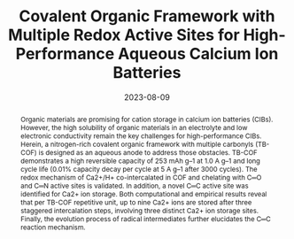 ---
title: Covalent Organic Framework with Multiple Redox Active Sites for High-Performance Aqueous Calcium Ion Batteries
authors:
- Siqi Zhang
- You-Liang Zhu
- Siyuan Ren
- Chunguang Li
- Xiao-Bo Chen
- Zhenjiang Li
- Yu Han
- Zhan Shi
- Shouhua Feng
date: 2023-08-09
doi: 10.1021/jacs.3c04657
publish_types: 期刊文章
publication: Journal of the American Chemical Society
publication_short: J. Am. Chem. Soc.
abstract: Organic materials are promising for cation storage in calcium  ion batteries (CIBs). However, the high solubility of organic materials  in an electrolyte and low electronic conductivity remain the key  challenges for high-performance CIBs. Herein, a nitrogen-rich covalent  organic framework with multiple carbonyls (TB-COF) is designed as an  aqueous anode to address those obstacles. TB-COF demonstrates a high  reversible capacity of 253 mAh g–1 at 1.0 A g–1 and long cycle life  (0.01% capacity decay per cycle at 5 A g–1 after 3000 cycles). The redox  mechanism of Ca2+/H+ co-intercalated in COF and chelating with C═O and  C═N active sites is validated. In addition, a novel C═C active site was  identified for Ca2+ ion storage. Both computational and empirical  results reveal that per TB-COF repetitive unit, up to nine Ca2+ ions are  stored after three staggered intercalation steps, involving three  distinct Ca2+ ion storage sites. Finally, the evolution process of  radical intermediates further elucidates the C═C reaction mechanism.
url_pdf: https://doi.org/10.1021/jacs.3c04657
---